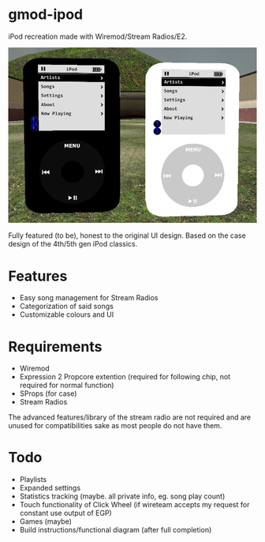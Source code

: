 # gmod-ipod
iPod recreation made with Wiremod/Stream Radios/E2.

![Screenshot](1-31-2022-case.PNG)

Fully featured (to be), honest to the original UI design. Based on the case design of the 4th/5th gen iPod classics.

# Features
- Easy song management for Stream Radios
- Categorization of said songs
- Customizable colours and UI

# Requirements
- Wiremod
- Expression 2 Propcore extention (required for following chip, not required for normal function)
- SProps (for case)
- Stream Radios

The advanced features/library of the stream radio are not required and are unused for compatibilities sake as most people do not have them.

# Todo
- Playlists
- Expanded settings
- Statistics tracking (maybe. all private info, eg. song play count)
- Touch functionality of Click Wheel (if wireteam accepts my request for constant use output of EGP)
- Games (maybe)
- Build instructions/functional diagram (after full completion)
